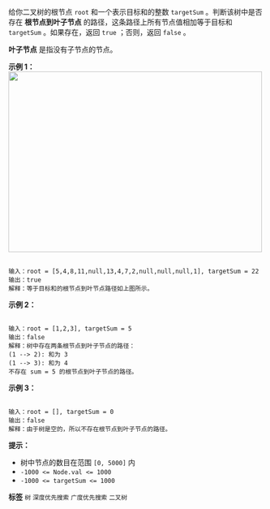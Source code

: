 给你二叉树的根节点 `root` 和一个表示目标和的整数 `targetSum` 。判断该树中是否存在 **根节点到叶子节点** 的路径，这条路径上所有节点值相加等于目标和 `targetSum` 。如果存在，返回 `true` ；否则，返回 `false` 。

 **叶子节点** 是指没有子节点的节点。

 

 **示例 1：** 
<img alt="" src="https://assets.leetcode.com/uploads/2021/01/18/pathsum1.jpg" style="width: 500px; height: 356px;" />
```

输入：root = [5,4,8,11,null,13,4,7,2,null,null,null,1], targetSum = 22
输出：true
解释：等于目标和的根节点到叶节点路径如上图所示。

```
 **示例 2：** 
<img alt="" src="https://assets.leetcode.com/uploads/2021/01/18/pathsum2.jpg" />
```

输入：root = [1,2,3], targetSum = 5
输出：false
解释：树中存在两条根节点到叶子节点的路径：
(1 --> 2): 和为 3
(1 --> 3): 和为 4
不存在 sum = 5 的根节点到叶子节点的路径。
```
 **示例 3：** 

```

输入：root = [], targetSum = 0
输出：false
解释：由于树是空的，所以不存在根节点到叶子节点的路径。

```
 

 **提示：** 
- 树中节点的数目在范围 `[0, 5000]` 内
-  `-1000 <= Node.val <= 1000` 
-  `-1000 <= targetSum <= 1000` 
 
**标签**
`树` `深度优先搜索` `广度优先搜索` `二叉树` 

